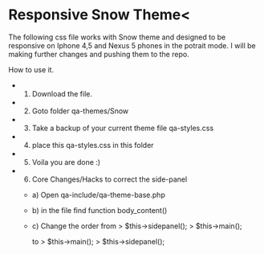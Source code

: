 # Responsive Snow Theme< #

The following css file works with Snow theme and designed to be responsive on Iphone 4,5 and Nexus 5 phones in the potrait mode.
I will be making further changes and pushing them to the repo.

How to use it.<br>
* 1) Download the file.
* 2) Goto folder qa-themes/Snow
* 3) Take a backup of your current theme file qa-styles.css
* 4) place this qa-styles.css in this folder
* 5) Voila you are done :) 
* 6) Core Changes/Hacks to correct the side-panel
	* a) Open qa-include/qa-theme-base.php
	* b) in the file find function body_content()
	* c) Change the order from 
			>	$this->sidepanel();
            >   $this->main();
                
		to 
	     	>   $this->main();
			>	$this->sidepanel();



